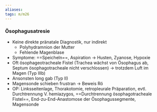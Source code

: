 ```yaml
---
aliases: 
tags: m/m26
---
```

### Ösophagusatresie
- Keine direkte pränatale Diagnostik, nur indirekt
	- Polyhydramnion der Mutter 
	- Fehlende Magenblase
- Symptome: ==Speicheln==, Aspiration → Husten, Zyanose, Hypoxie
- Oft ösophageotracheale Fistel (Trachea wächst von Ösophagus ab, Septum ösophagotracheale nicht verschlossen) → trotzdem Luft im Magen (Typ IIIb)
- Ansonsten long gab (Typ II)
- Magensonde schieben frustran → Beweis Rö
- OP: Linksseitenlage, Thorakotomie, retropleurale Präparation, evtl. Durchtrennung V. hemiazygos, ==Durchtrennung ösophagotracheale Fistel==, End-zu-End-Anastomose der Ösophagussegmente, Magensonde